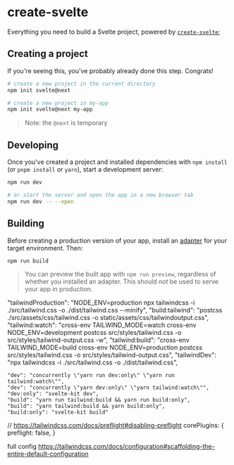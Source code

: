 # create-svelte

Everything you need to build a Svelte project, powered by [`create-svelte`](https://github.com/sveltejs/kit/tree/master/packages/create-svelte);

## Creating a project

If you're seeing this, you've probably already done this step. Congrats!

```bash
# create a new project in the current directory
npm init svelte@next

# create a new project in my-app
npm init svelte@next my-app
```

> Note: the `@next` is temporary

## Developing

Once you've created a project and installed dependencies with `npm install` (or `pnpm install` or `yarn`), start a development server:

```bash
npm run dev

# or start the server and open the app in a new browser tab
npm run dev -- --open
```

## Building

Before creating a production version of your app, install an [adapter](https://kit.svelte.dev/docs#adapters) for your target environment. Then:

```bash
npm run build
```

> You can preview the built app with `npm run preview`, regardless of whether you installed an adapter. This should _not_ be used to serve your app in production.


  "tailwindProduction": "NODE_ENV=production npx tailwindcss -i ./src/tailwind.css -o ./dist/tailwind.css --minify",
    "build:tailwind": "postcss ./src/assets/css/tailwind.css -o static/assets/css/tailwindoutput.css",
    "tailwind:watch": "cross-env TAILWIND_MODE=watch cross-env NODE_ENV=development postcss src/styles/tailwind.css -o src/styles/tailwind-output.css -w",
    "tailwind:build": "cross-env TAILWIND_MODE=build cross-env NODE_ENV=production postcss src/styles/tailwind.css -o src/styles/tailwind-output.css",
    "tailwindDev": "npx tailwindcss -i ./src/tailwind.css -o ./dist/tailwind.css",

    "dev": "concurrently \"yarn run dev:only\" \"yarn run tailwind:watch\"",
    "dev": "concurrently \"yarn dev:only\" \"yarn tailwind:watch\"",
    "dev:only": "svelte-kit dev",
    "build": "yarn run tailwind:build && yarn run build:only",
    "build": "yarn tailwind:build && yarn build:only",
    "build:only": "svelte-kit build"





// https://tailwindcss.com/docs/preflight#disabling-preflight
  corePlugins: {
    preflight: false,
   }



   full config
   https://tailwindcss.com/docs/configuration#scaffolding-the-entire-default-configuration